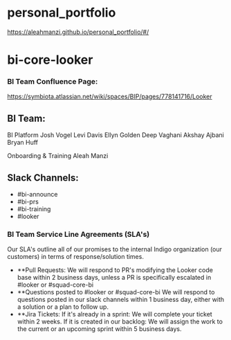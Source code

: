 # personal_portfolio
https://aleahmanzi.github.io/personal_portfolio/#/






# bi-core-looker

### BI Team Confluence Page: 
https://symbiota.atlassian.net/wiki/spaces/BIP/pages/778141716/Looker

## BI Team:

BI Platform
    Josh Vogel
    Levi Davis
    Ellyn Golden 
    Deep Vaghani
    Akshay Ajbani
    Bryan Huff
    
Onboarding & Training
    Aleah Manzi
    
    

## Slack Channels:
* #bi-announce
* #bi-prs
* #bi-training
* #looker

### BI Team Service Line Agreements (SLA's)
Our SLA's outline all of our promises to the internal Indigo organization (our customers) in terms of response/solution times.

* **Pull Requests:
We will respond to PR's modifying the Looker code base within 2 business days, unless a PR is specifically escalated in #looker or #squad-core-bi
* **Questions posted to #looker or #squad-core-bi
We will respond to questions posted in our slack channels within 1 business day, either with a solution or a plan to follow up. 
* **Jira Tickets:
If it's already in a sprint: We will complete your ticket within 2 weeks.
If it is created in our backlog: We will assign the work to the current or an upcoming sprint within 5 business days.
